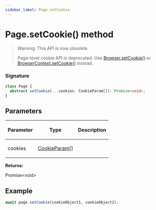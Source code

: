 ```yaml
---
sidebar_label: Page.setCookie
---
```


# Page.setCookie() method

> Warning: This API is now obsolete.
>
> Page-level cookie API is deprecated. Use [Browser.setCookie()](./puppeteer.browser.setcookie.md) or [BrowserContext.setCookie()](./puppeteer.browsercontext.setcookie.md) instead.

### Signature

```typescript
class Page {
  abstract setCookie(...cookies: CookieParam[]): Promise<void>;
}
```

## Parameters

<table><thead><tr><th>

Parameter

</th><th>

Type

</th><th>

Description

</th></tr></thead>
<tbody><tr><td>

cookies

</td><td>

[CookieParam](./puppeteer.cookieparam.md)\[\]

</td><td>

</td></tr>
</tbody></table>

**Returns:**

Promise&lt;void&gt;

## Example

```ts
await page.setCookie(cookieObject1, cookieObject2);
```
